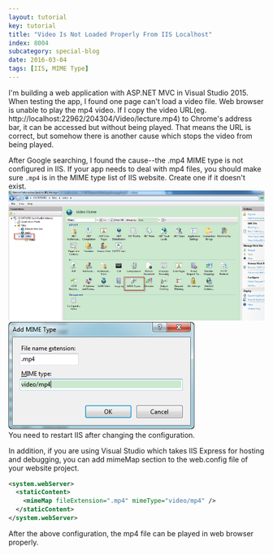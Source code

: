 ```yaml
---
layout: tutorial
key: tutorial
title: "Video Is Not Loaded Properly From IIS Localhost"
index: 8004
subcategory: special-blog
date: 2016-03-04
tags: [IIS, MIME Type]
---
```


I'm building a web application with ASP.NET MVC in Visual Studio 2015. When testing the app, I found one page can't load a video file. Web browser is unable to play the mp4 video. If I copy the video URL(eg. http://localhost:22962/204304/Video/lecture.mp4) to Chrome's address bar, it can be accessed but without being played. That means the URL is correct, but somehow there is another cause which stops the video from being played.

After Google searching, I found the cause--the .mp4 MIME type is not configured in IIS. If your app needs to deal with mp4 files, you should make sure `.mp4` is in the MIME type list of IIS website. Create one if it doesn't exist.   
![image](/assets/images/blog/2016-03-04/iismime.png)  
![Add New MIME Type](/assets/images/blog/2016-03-04/iismimeadd.png)  
You need to restart IIS after changing the configuration.  

In addition, if you are using Visual Studio which takes IIS Express for hosting and debugging, you can add mimeMap section to the web.config file of your website project.

```xml
<system.webServer>
  <staticContent>
    <mimeMap fileExtension=".mp4" mimeType="video/mp4" />
  </staticContent>
</system.webServer>
```

After the above configuration, the mp4 file can be played in web browser properly.
